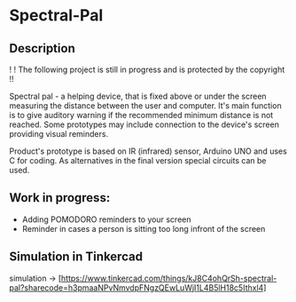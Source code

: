 # Spectral-Pal

## Description

! ! The following project is still in progress and is protected by the copyright !!
              
Spectral pal - a helping device, that is fixed above or under the screen measuring the distance between the user and computer. It's main function is to give auditory warning if the recommended minimum distance is not reached.  Some prototypes may include connection to the device's screen providing visual reminders.

Product's prototype is based on IR (infrared) sensor, Arduino UNO and uses C for coding. As alternatives in the final version special circuits can be used.

## Work in progress:
- Adding POMODORO reminders to your screen
- Reminder in cases a person is sitting too long infront of the screen

## Simulation in Tinkercad
simulation -> [https://www.tinkercad.com/things/kJ8C4ohQrSh-spectral-pal?sharecode=h3pmaaNPvNmvdpFNgzQEwLuWjI1L4B5lH18c5Ithxl4]
